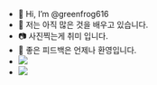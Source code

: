 - 👋 Hi, I’m @greenfrog616
- 🥸 저는 아직 많은 것을 배우고 있습니다.
- 📷 사진찍는게 취미 입니다.
- 🐸 좋은 피드백은 언제나 환영입니다.
- <a href="https://instagram.com/j_xwjx616?igshid=MjEwN2IyYWYwYw=="><img src="https://img.shields.io/badge/instargram-white?style=flat-square&logo=instargram&logoColor=pink&link=https://instagram.com/j_xwjx616?igshid=MjEwN2IyYWYwYw=="/></a>
- <a href="mailto:greenfrog0616@gmail.com"><img src="https://img.shields.io/badge/e-mail-white?style=flat-square&logo=mail&logoColor=red&link=mailto:greenfrog0616@gmail.com"/></a>
<!---
greenfrog616/greenfrog616 is a ✨ special ✨ repository because its `README.md` (this file) appears on your GitHub profile.
You can click the Preview link to take a look at your changes.
--->
